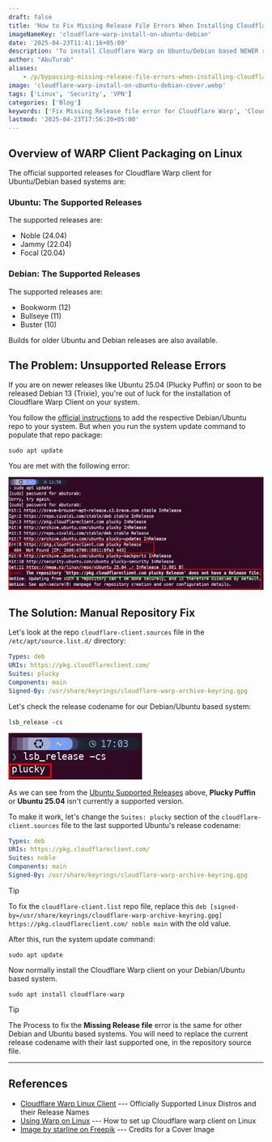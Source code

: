 ```yaml
---
draft: false
title: 'How to Fix Missing Release File Errors When Installing Cloudflare Warp on Newer Ubuntu/Debian Systems'
imageNameKey: 'cloudflare-warp-install-on-ubuntu-debian'
date: '2025-04-23T11:41:16+05:00'
description: 'To install Cloudflare Warp on Ubuntu/Debian based NEWER systems which are not officially supported yet, you can modify cloudflare-client.sources file. This modification will let you install Warp Client on NEWER non-supported releases.'
author: "AbuTurab"
aliases:
    - /p/bypassing-missing-release-file-errors-when-installing-cloudflare-warp-on-newer-ubuntu/debian-systems/
image: 'cloudflare-warp-install-on-ubuntu-debian-cover.webp'
tags: ['Linux', 'Security', 'VPN']
categories: ['Blog']
keywords: ['Fix Missing Release file error for Cloudflare Warp', 'Cloudflare Warp missing release file on Ubuntu Plucky Puffin', 'Cloudflare Warp installation on unsupported newer Debian and Ubuntu based systems']
lastmod: '2025-04-23T17:56:20+05:00'
---
```


## Overview of WARP Client Packaging on Linux

The official supported releases for Cloudflare Warp client for Ubuntu/Debian based systems are:

### Ubuntu: The Supported Releases

The supported releases are:

- Noble (24.04)
- Jammy (22.04)
- Focal (20.04)

### Debian: The Supported Releases

The supported releases are:

- Bookworm (12)
- Bullseye (11)
- Buster (10)

Builds for older Ubuntu and Debian releases are also available.

## The Problem: Unsupported Release Errors

If you are on newer releases like Ubuntu 25.04 (Plucky Puffin) or soon to be released Debian 13 (Trixie), you're out of luck for the installation of Cloudflare Warp Client on your system.

You follow the [official instructions](https://pkg.cloudflareclient.com) to add the respective Debian/Ubuntu repo to your system. But when you run the system update command to populate that repo package:
```terminal
sudo apt update
```

You are met with the following error:

![](cloudflare-warp-install-on-ubuntu-debian.webp)

## The Solution: Manual Repository Fix

Let's look at the repo `cloudflare-client.sources` file in the `/etc/apt/source.list.d/` directory:

```yaml
Types: deb
URIs: https://pkg.cloudflareclient.com/
Suites: plucky
Components: main
Signed-By: /usr/share/keyrings/cloudflare-warp-archive-keyring.gpg
```

Let's check the release codename for our Debian/Ubuntu based system:

```terminal
lsb_release -cs
```

![](cloudflare-warp-install-on-ubuntu-debian-1.webp)

As we can see from the [Ubuntu Supported Releases](#ubuntu) above, **Plucky Puffin** or **Ubuntu 25.04** isn't currently a supported version.

To make it work, let's change the `Suites: plucky` section of the `cloudflare-client.sources` file to the last supported Ubuntu's release codename:
```yaml {hl_lines=3}
Types: deb
URIs: https://pkg.cloudflareclient.com/
Suites: noble
Components: main
Signed-By: /usr/share/keyrings/cloudflare-warp-archive-keyring.gpg
```

> [!TIP]
> To fix the `cloudflare-client.list` repo file, replace this `deb [signed-by=/usr/share/keyrings/cloudflare-warp-archive-keyring.gpg] https://pkg.cloudflareclient.com/ noble main` with the old value.

After this, run the system update command:

```terminal
sudo apt update
```

Now normally install the Cloudflare Warp client on your Debian/Ubuntu based system.

```terminal
sudo apt install cloudflare-warp
```

> [!TIP]
> The Process to fix the **Missing Release file** error is the same for other Debian and Ubuntu based systems. You will need to replace the current release codename with their last supported one, in the repository source file.

---
## References

- [Cloudflare Warp Linux Client](https://pkg.cloudflareclient.com) --- Officially Supported Linux Distros and their Release Names
- [Using Warp on Linux](https://developers.cloudflare.com/warp-client/get-started/linux/) --- How to set up Cloudflare warp client on Linux
- <a href="https://www.freepik.com/free-vector/cloud-computing-remote-encryption-background-safeguarding-data-web_385420046.htm#fromView=search&page=1&position=6&uuid=f19b92ee-c86e-4718-a3ec-33e9276215eb&query=cloudflare+warp">Image by starline on Freepik</a> --- Credits for a Cover Image
